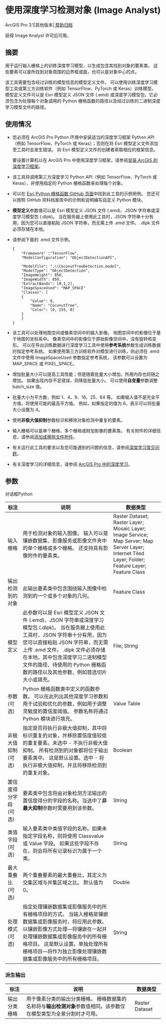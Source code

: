 # 使用深度学习检测对象 (Image Analyst)

ArcGIS Pro 3.1|其他版本|[ 帮助归档](https://pro.arcgis.com/zh-cn/pro-app/latest/get-started/archived-arcgis-pro-help.htm)

获得 Image Analyst 许可后可用。

## 摘要

用于运行输入栅格上的训练深度学习模型，以生成包含其找到对象的要素类。 这些要素可以是所找到对象周围的边界框或面，也可以是对象中心的点。

该工具需要包含经过训练的模型信息的模型定义文件。 可以使用训练深度学习模型工具或第三方训练软件（例如 TensorFlow、PyTorch 或 Keras）训练模型。 模型定义文件可以是 Esri 模型定义 JSON 文件 (.emd) 或深度学习模型包，它必须包含为处理每个对象调用的 Python 栅格函数的路径以及经过训练的二进制深度学习模型文件的路径。

## 使用情况

- 您必须在 ArcGIS Pro Python 环境中安装适当的深度学习框架 Python API（例如 TensorFlow、PyTorch 或 Keras）；否则在将 Esri 模型定义文件添加至工具时会发生错误。 向 Esri 模型定义文件的创建者索取相应的框架信息。

  要设置计算机以在 ArcGIS Pro 中使用深度学习框架，请参阅[安装 ArcGIS 的深度学习框架](https://pro.arcgis.com/zh-cn/pro-app/3.1/help/analysis/deep-learning/install-deep-learning-frameworks.htm)。

- 该工具将调用第三方深度学习 Python API（例如 TensorFlow、PyTorch 或 Keras），并使用指定的 Python 栅格函数来处理每个对象。

- 可以在 [Esri Python 栅格函数 GitHub 页面](https://links.esri.com/Anatomy_of_a_PRF)中找到此工具的示例用例。 您还可以按照 GitHub 资料档案库中的示例和说明编写自定义 Python 模块。

- **模型定义**参数值可以是 Esri 模型定义 JSON 文件 (.emd)、JSON 字符串或深度学习模型包 (.dlpk)。 当在服务器上使用此工具时，JSON 字符串十分有用，因为您可以直接粘贴 JSON 字符串，而无需上传 .emd 文件。 .dlpk 文件必须存储在本地。

- 请参阅下面的 .emd 文件示例。

  ```
  {
      "Framework" :"TensorFlow",
      "ModelConfiguration": "ObjectDetectionAPI",
      
      "ModelFile": ".\\CoconutTreeDetection.model",
      "ModelType": "ObjectDetection",
      "ImageHeight": 850,
      "ImageWidth": 850,
      "ExtractBands": [0,1,2],
      "ImageSpaceUsed": "MAP_SPACE"
      "Classes": [
      {
          "Value": 0,
          "Name": "CoconutTree",
          "Color": [0, 255, 0]
      }
      ]
  }
  ```

- 该工具可以处理地图空间或像素空间中的输入影像。 地图空间中的影像位于基于地图的坐标系中。 像素空间中的影像位于原始影像空间中，没有旋转和变形。 可以在导出训练数据进行深度学习工具中使用**参考系统**参数生成训练数据时指定参考系统。 如果使用第三方训练软件对模型进行训练，则必须在 .emd 文件中使用 ImageSpaceUsed 参数指定参考系统， 该参数可以设置为 MAP_SPACE 或 PIXEL_SPACE。

- 增加批量大小可以提高工具性能；但是随着批量大小增加，所用内存也将随之增加。 如果出现内存不足错误，则降低批量大小。 可以使用**自变量**参数调整 batch_size 值。

- 批量大小为平方数，例如 1、4、9、16、25、64 等。 如果输入值不是完全平方值，将使用可能的最高平方值。 例如，如果指定的值为 6，表示可以将批量大小设置为 4。

- 使用**非极大值抑制**参数标识和移除对象检测中重复的要素。

- 输入栅格可以是单个栅格、多个栅格或附加影像的要素类。 有关附件的详细信息，请参阅[添加或移除文件附件](https://pro.arcgis.com/zh-cn/pro-app/3.1/help/editing/edit-file-attachments.htm)。

- 有关运行此工具的要求以及您可能遇到的问题的信息，请参阅[深度学习常见问题](https://pro.arcgis.com/zh-cn/pro-app/3.1/help/analysis/deep-learning/deep-learning-faq.htm)。

- 有关深度学习的详细信息，请参阅 [ArcGIS Pro 中的深度学习](https://pro.arcgis.com/zh-cn/pro-app/3.1/help/analysis/image-analyst/deep-learning-in-arcgis-pro.htm)。

## 参数

对话框Python



| 标注                 | 说明                                                         | 数据类型                                                     |
| -------------------- | ------------------------------------------------------------ | ------------------------------------------------------------ |
| 输入栅格             | 用于检测对象的输入图像。 输入可以是镶嵌数据集、影像服务或影像文件夹中的单个栅格或多个栅格。 还支持具有影像附件的要素类。 | Raster Dataset; Raster Layer; Mosaic Layer; Image Service; Map Server; Map Server Layer; Internet Tiled Layer; Folder; Feature Layer; Feature Class |
| 输出检测到的对象     | 此输出要素类中包含围绕输入图像中检测到的一个或多个对象的几何。 | Feature Class                                                |
| 模型定义             | 此参数可以是 Esri 模型定义 JSON 文件 (.emd)、JSON 字符串或深度学习模型包 (.dlpk)。 当在服务器上使用此工具时，JSON 字符串十分有用，因为您可以直接粘贴 JSON 字符串，而无需上传 .emd 文件。 .dlpk 文件必须存储在本地。其中包含深度学习二进制模型文件的路径、待使用的 Python 栅格函数的路径以及其他参数，例如首选切片大小或填充。 | File; String                                                 |
| 参数(可选)           | Python 栅格函数类中定义的函数参数。 可以在此列出其他深度学习参数和用于试验和优化的参数，例如用于调整灵敏度的置信度阈值。 参数名称将通过 Python 模块进行填充。 | Value Table                                                  |
| 非极大值抑制(可选)   | 指定是否将执行非极大值抑制，其中将标识重复的对象，并移除置信度值较低的重复要素。未选中 - 不执行非极大值抑制。 所有检测到的对象都将位于输出要素类中。 这是默认设置。选中 - 将执行非极大值抑制，并且将移除检测到的重复对象。 | Boolean                                                      |
| 置信度得分字段(可选) | 要素类中包含将由对象检测方法输出的置信度得分的字段的名称。当选中了**非最大抑制**参数时需要用到该参数。 | String                                                       |
| 类值字段(可选)       | 输入要素类中类值字段的名称。如果未指定字段名称，则将使用 Classvalue 或 Value 字段。 如果这些字段不存在，则会将所有记录标识为属于一个类。 | String                                                       |
| 最大重叠比(可选)     | 两个重叠要素的最大重叠比，其定义为交集区域与并集区域之比。 默认值为 0。 | Double                                                       |
| 处理模式(可选)       | 指定处理镶嵌数据集或影像服务中的所有栅格项目的方式。 当输入栅格是镶嵌数据集或影像服务时，将应用此参数。以镶嵌影像方式处理—将镶嵌在一起并处理镶嵌数据集或影像服务中的所有栅格项目。 这是默认设置。单独处理所有栅格项目—将作为独立影像处理镶嵌数据集或影像服务中的所有栅格项目。 | String                                                       |

### 派生输出

| 标注         | 说明                                                         | 数据类型       |
| ------------ | ------------------------------------------------------------ | -------------- |
| 输出分类栅格 | 用于像素分类的输出分类栅格。 栅格数据集的名称将与**输出检测对象**参数值相同。该参数仅在模型类型为全景分割时才可用。 | Raster Dataset |